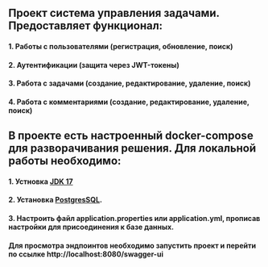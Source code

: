## Проект система управления задачами. Предоставляет функционал:

#### 1. Работы с пользователями (регистрация, обновление, поиск)
#### 2. Аутентификации (защита через JWT-токены)
#### 3. Работа с задачами (создание, редактирование, удаление, поиск)
#### 4. Работа с комментариями (создание, редактирование, удаление, поиск)

## В проекте есть настроенный docker-compose для разворачивания решения. Для локальной работы необходимо:
#### 1. Устновка [JDK 17](https://docs.oracle.com/en/java/javase/22/install/overview-jdk-installation.html)
#### 2. Установка [PostgresSQL](https://www.postgresql.org/docs/current/tutorial-install.html).
#### 3. Настроить файл application.properties или application.yml, прописав настройки для присоединения к базе данных.

#### Для просмотра эндпоинтов необходимо запустить проект и перейти по ссылке http://localhost:8080/swagger-ui